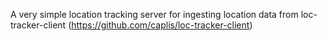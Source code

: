 A very simple location tracking server for ingesting location data from loc-tracker-client (https://github.com/caplis/loc-tracker-client)
